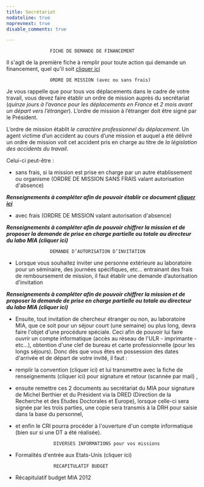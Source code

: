 ```yaml
---
title: Secrétariat
nodateline: true
noprevnext: true
disable_comments: true

---
```

                    FICHE DE DEMANDE DE FINANCEMENT

Il s'agit de la première fiche à remplir pour toute action qui demande un financement, quel qu'il soit [cliquer ici](http://localhost:1313/demande_financement/)

                    ORDRE DE MISSION (avec ou sans frais)

Je vous rappelle que pour tous vos déplacements dans le cadre de votre travail, vous devez faire établir un ordre de mission auprès du secrétariat (*quinze jours à l’avance pour les déplacements en France* et *2 mois avant un départ vers l’étranger*). L’ordre de mission à l’étranger doit être signé par le Président.

L’ordre de mission établit *le caractère professionnel du déplacement*. Un agent victime d’un accident au cours d’une mission et auquel a été délivré un ordre de mission voit cet accident pris en charge au titre de *la législation des accidents du travail*.

Celui-ci peut-être :

- sans frais, si la mission est prise en charge par un autre établissement ou organisme (ORDRE DE MISSION SANS FRAIS valant autorisation d'absence)

***Renseignements à compléter afin de pouvoir établir ce document [cliquer ici](http://localhost:1313/ordre_mission/)***

- avec frais (ORDRE DE MISSION valant autorisation d'absence)

***Renseignements à compléter afin de pouvoir chiffrer la mission et de proposer la demande de prise en charge partielle ou totale au directeur du labo MIA (cliquer ici)***

                    DEMANDE D’AUTORISATION D’INVITATION  

- Lorsque vous souhaitez inviter une personne extérieure au laboratoire pour un séminaire, des journées spécifiques, etc… entrainant des frais de remboursement de mission, il faut établir une demande d’autorisation d’invitation

***Renseignements à compléter afin de pouvoir chiffrer la mission et de proposer la demande de prise en charge partielle ou totale au directeur du labo MIA (cliquer ici)***

- Ensuite, tout invitation de chercheur étranger ou non, au laboratoire MIA, que ce soit pour un séjour court (une semaine) ou plus long, devra faire l'objet d'une procédure spéciale. Ceci afin de pouvoir lui faire ouvrir un compte informatique (accès au réseau de l'ULR - imprimante - etc...), obtention d'une clef de bureau et carte professionnelle (pour les longs séjours). Donc dès que vous êtes en possession des dates d'arrivée et de départ de votre invité, il faut :

- remplir la convention (cliquer ici) et lui transmettre avec la fiche de renseignements (cliquer ici) pour signature et retour (scannée par mail) ,
- ensuite remettre ces 2 documents au secrétariat du MIA pour signature de Michel Berthier et du Président via la DRED (Direction de la Recherche et des Etudes Doctorales et Europe),  lorsque celle-ci sera signée par les trois parties, une copie sera transmis à la DRH pour saisie dans la base du personnel,
- et enfin le CRI pourra procéder à l'ouverture d'un compte informatique (bien sur si une DT a été réalisée).

                    DIVERSES INFORMATIONS pour vos missions

- Formalités d'entrée aux Etats-Unis (cliquer ici)

                    RECAPITULATIF BUDGET

- Récapitulatif budget MIA 2012

